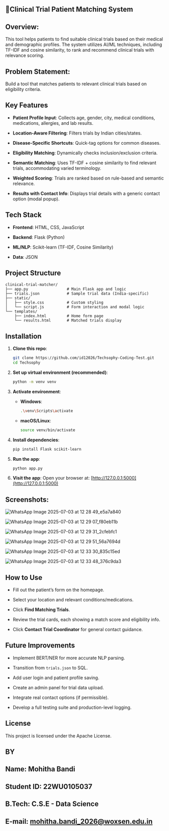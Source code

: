 ## 🏥Clinical Trial Patient Matching System

## Overview:

This tool helps patients to find suitable clinical trials based on their medical and demographic profiles. The system utilizes AI/ML techniques, including TF-IDF and cosine similarity, to rank and recommend clinical trials with relevance scoring.

## Problem Statement: 

Build a tool that matches patients to relevant clinical trials based on eligibility criteria.

## Key Features

- **Patient Profile Input**: Collects age, gender, city, medical conditions, medications, allergies, and lab results.
  
- **Location-Aware Filtering**: Filters trials by Indian cities/states.
  
- **Disease-Specific Shortcuts**: Quick-tag options for common diseases.
  
- **Eligibility Matching**: Dynamically checks inclusion/exclusion criteria.
  
- **Semantic Matching**: Uses TF-IDF + cosine similarity to find relevant trials, accommodating varied terminology.
  
- **Weighted Scoring**: Trials are ranked based on rule-based and semantic relevance.
  
- **Results with Contact Info**: Displays trial details with a generic contact option (modal popup).

## Tech Stack

- **Frontend**: HTML, CSS, JavaScript
  
- **Backend**: Flask (Python)
  
- **ML/NLP**: Scikit-learn (TF-IDF, Cosine Similarity)
  
- **Data**: JSON 

## Project Structure

```plaintext
clinical-trial-matcher/
├── app.py                 # Main Flask app and logic
├── trials.json            # Sample trial data (India-specific)
├── static/
│   ├── style.css          # Custom styling
│   └── script.js          # Form interaction and modal logic
└── templates/
    ├── index.html         # Home form page
    └── results.html       # Matched trials display
```

## Installation

1. **Clone this repo**:

   ```bash
   git clone https://github.com/id12026/Techsophy-Coding-Test.git
   cd Techsophy
   ```

2. **Set up virtual environment (recommended)**:

   ```bash
   python -m venv venv
   ```

3. **Activate environment**:

   - **Windows**:

     ```bash
     .\venv\Scripts\activate
     ```

   - **macOS/Linux**:

     ```bash
     source venv/bin/activate
     ```

4. **Install dependencies**:

   ```bash
   pip install Flask scikit-learn
   ```

5. **Run the app**:

   ```bash
   python app.py
   ```

6. **Visit the app**: Open your browser at: [http://127.0.0.1:5000](http://127.0.0.1:5000)


## Screenshots: 
![WhatsApp Image 2025-07-03 at 12 28 49_e5a7a840](https://github.com/user-attachments/assets/9906fecd-a42a-46e3-a06f-7685bd25f7f7)

![WhatsApp Image 2025-07-03 at 12 29 07_f80eb11b](https://github.com/user-attachments/assets/8dc2a147-b27d-4046-a363-336559bc952a)

![WhatsApp Image 2025-07-03 at 12 29 31_2cfebfc1](https://github.com/user-attachments/assets/1299f89e-24be-4afb-9d57-c8b937f26f08)

![WhatsApp Image 2025-07-03 at 12 29 51_56a7694d](https://github.com/user-attachments/assets/3a6a7823-d855-493e-9730-0663b638c7a5)

![WhatsApp Image 2025-07-03 at 12 33 30_835c15ed](https://github.com/user-attachments/assets/70c21ee3-08df-4de5-8804-9a9f6b970cec)

![WhatsApp Image 2025-07-03 at 12 33 48_376c9da3](https://github.com/user-attachments/assets/9b3a0eac-6c00-4aea-9fb4-74018eb7e7b8)



## How to Use

- Fill out the patient’s form on the homepage.
  
- Select your location and relevant conditions/medications.
  
- Click **Find Matching Trials**.
  
- Review the trial cards, each showing a match score and eligibility info.
  
- Click **Contact Trial Coordinator** for general contact guidance.

## Future Improvements

- Implement BERT/NER for more accurate NLP parsing.
  
- Transition from `trials.json` to SQL.
  
- Add user login and patient profile saving.
  
- Create an admin panel for trial data upload.
  
- Integrate real contact options (if permissible).
  
- Develop a full testing suite and production-level logging.

## License

This project is licensed under the Apache License.

## BY

## Name: Mohitha Bandi
## Student ID: 22WU0105037
## B.Tech: C.S.E - Data Science
## E-mail: mohitha.bandi_2026@woxsen.edu.in
